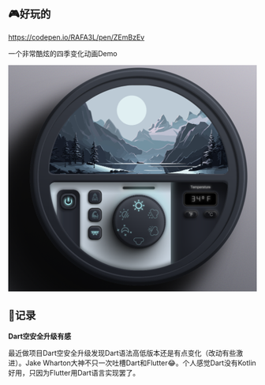 

## 🎮好玩的


https://codepen.io/RAFA3L/pen/ZEmBzEv

一个非常酷炫的四季变化动画Demo

 ![20240611180342.png](imgs/20240611180342.png)

 ## 📝记录

 **Dart空安全升级有感**
 
 最近做项目Dart空安全升级发现Dart语法高低版本还是有点变化（改动有些激进）。Jake Wharton大神不只一次吐槽Dart和Flutter😂。个人感觉Dart没有Kotlin好用，只因为Flutter用Dart语言实现罢了。